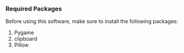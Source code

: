 ### Required Packages

Before using this software, make sure to install the following packages:

1. Pygame
2. clipboard
3. Pillow
